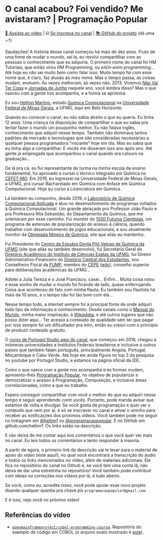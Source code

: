 # O canal acabou? Foi vendido? Me avistaram? | Programação Popular

[🎥 Assista ao vídeo](https://youtu.be/LoyJ4EjatMo) | ☑️ [Se inscreva no canal](https://www.youtube.com/@programacaopopular?sub_confirmation=1) | [📚 GitHub do projeto](https://github.com/hellmrf/programacaopopular/) (dá uma ⭐?)

Saudações! A história desse canal começou há mais de dez anos. Fruto de uma fome de mudar o mundo, sei la, eu resolvi compartilhar com as pessoas o conhecimento que eu adquiria. O primeiro nome do canal foi HM Tutoriais, que então virou HM Programming, ou *eitch-emm programming*... Até hoje eu não sei muito bem como falar isso. Muito tempo foi com esse nome que, é claro, faz alusão ao meu nome. Mas o tempo passa, as coisas mudam, evoluem. Às vezes melhoram, às vezes não. 2013. Vivemos [Não Vai Ter Copa](https://pt.wikipedia.org/wiki/Protestos_no_Brasil_contra_a_Copa_do_Mundo_FIFA_de_2014) e [Jornadas de Junho](https://pt.wikipedia.org/wiki/Jornadas_de_Junho) naquele ano, você lembra disso? Mas o que nasceu com a gente nos acompanha, e a forma se aprimora.

Eu sou [Heliton Martins](https://hellmrf.dev.br/bio), estudo [Química Computacional](https://pt.wikipedia.org/wiki/Qu%C3%ADmica_computacional) na [Universidade Federal de Minas Gerais](https://pt.wikipedia.org/wiki/Universidade_Federal_de_Minas_Gerais), a UFMG, aqui em Belo Horizonte.

Quando eu comecei o canal, eu não sabia direito o que eu queria. Eu tinha 12 anos. Uma criança na disposição de compartilhar o que eu sabia pra tentar fazer o mundo um pouquinho melhor. Eu não falava inglês, conhecimento que adquiri nesse tempo. Também não dominava tantos padrões de mercado e tecnologias que são consideradas necessárias a qualquer pessoa programadora "iniciante" hoje em dia. Mas eu sabia que eu tinha algo a compartilhar. E vocês me disseram isso ano após ano. Até gente já empregada que acompanhou o canal quando era calouro na graduação...

De lá pra cá, eu fui representante de turma na minha escola de ensino fundamental, fui aprovado e cursei o técnico integrado em Química no [CEFET-MG](https://www.cefetmg.br/). Em 2019, eu ingressei na Universidade Federal de Minas Gerais, a UFMG, pra cursar Bacharelado em Química com ênfase em Química Computacional. Hoje eu curso a Licenciatura em Química.

Lá também eu componho, desde 2019, o [Laboratório de Química Computacional Aplicada](https://instagram.com/lacc.ufmg) e atuo no desenvolvimento de programas voltados à Química Computacional. Um grande abraçado pro Professor João Paulo e pra Professora Rita Sebastião, do Departamento de Química, que me orientaram por esse caminho. Fui monitor do [1000 Futuros Cientistas](https://1000fc.qui.ufmg.br/), um programa de extensão de popularização do acesso à ciência, quando trabalhei com desenvolvimento de jogos educacionais, e sou atualmente monitor da [Olimpíada Mineira de Química](https://omq.qui.ufmg.br), site que aliás eu mantenho.

Fui Presidente do [Centro de Estudos Dorila Piló Veloso de Química da UFMG](https://ceq.qui.ufmg.br) (site que aliás eu também desenvolvi), fui Secretário Geral do [Diretório Acadêmico do Instituto de Ciências Exatas da UFMG](https://www.instagram.com/daicexufmg), fui Diretor Administrativo-Financeiro do [Diretório Central dos Estudantes](https://www.instagram.com/ufmgdce), sou Conselheiro Fiscal da [FUMP](https://www.fump.ufmg.br/), membro do [CEPE](https://www2.ufmg.br/sods/Sods/CEPE) ([wiki](https://pt.wikipedia.org/wiki/Universidade_Federal_de_Minas_Gerais#Estrutura)), conselho superior para deliberações acadêmicas da UFMG...

Adotei a Julia Tereza e o José Francisco, casei... Enfim... Muita coisa rolou e esse sonho de mudar o mundo foi ficando de lado, quase enferrujando. Coisa que aconteceu de fato com minha flauta. Eu também sou flautista há mais de 10 anos, e o tempo não foi tão bom com ela...

Nesse tempo todo, a internet sempre foi a principal fonte de onde adquiri todo tipo de informação e conhecimento. Desde canais como o [Manual do Mundo](https://www.youtube.com/c/manualdomundo), minha maior inspiração, à [Wikipédia](https://pt.wikipedia.org/), e até outros lugares que não posso dizer aqui... Ter acesso a conteúdo de qualidade sem ter que pagar por isso sempre foi um dificultador pra mim, então eu cresci com o princípio de produzir conteúdo gratuito.

O [curso de Portugol Studio aqui do canal](https://youtube.com/playlist?list=PLJ4lbwalqv3Eaiay2pCeU_QU6vb-Hz989), que começou em 2016, chegou a inúmeras universidades a Institutos Federais brasileiros e inclusive a outros países que também falam português, principalmente Angola, Portugal, Moçambique e Cabo Verde. Até hoje ele ainda figura no top 3 da pesquisa no youtube por Portugol Studio, e estamos na página oficial da IDE.

Como o que nasce com a gente nos acompanha e as formas mudam, apresento-lhes [Programação Popular](https://www.youtube.com/@programacaopopular), no objetivo de popularizar e democratizar o acesso à Programação, Computação, e inclusive áreas correlacionadas, como a que eu trabalho.

Espero conseguir compartilhar com você o melhor do que eu adquiri nesse tempo e seguir aprendendo comt vocês. Portanto, pode manda avisar que estamos de volta e divulgar. Se você gosta de programação e quer ver o conteúdo que vem por aí, é só se inscrever no canal e ativar o sininho para receber as notificações dos próximos vídeos. Você também pode me seguir no Instagram em [@hellmrf](https://instagram.com/hellmrf) ou [@programacaopopular](https://instagram.com/programacaopopular). E no GitHub em github.com/hellmrf. Os links estão na descrição.

E não deixa de me contar aqui nos comentários o que você quer ver mais no canal. Eu leio todos os comentários e tento responder à maioria.

A partir de agora, o primeiro link da descrição vai te levar para o material de apoio do vídeo (este aqui!), no qual você encontrará a transcrição do áudio e todos os links mencionados no vídeo, além de materiais adicionais. Ele fica no repositório do canal no Github e, se você tem uma conta lá, não deixa de dar uma estrelinha no repositório! Você também pode contribuir com ideias ou correções nos vídeos por lá, é tudo aberto.

Se você, como eu, acredita nisso, você pode apoiar esse novo projeto doando qualquer quantia pra chave pix `programacaopopular@gmail.com`. 

E é isso, vejo você no próximo vídeo!


## Referências do vídeo

- [`openmainframeproject/cobol-programming-course`](https://github.com/openmainframeproject/cobol-programming-course). Repositório do exemplo de código em COBOL (o arquivo exato mostrado é [este](https://github.com/openmainframeproject/cobol-programming-course/blob/00575bdf2e2f09c236c8dc495a9f1c9660e5762e/COBOL%20Programming%20Course%20%234%20-%20Testing/Labs/cbl/DEPTPAY.CBL)).
